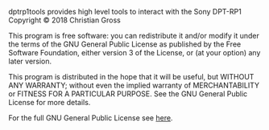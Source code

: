 dptrp1tools provides high level tools to interact with the Sony DPT-RP1
Copyright © 2018 Christian Gross

This program is free software: you can redistribute it and/or modify
it under the terms of the GNU General Public License as published by
the Free Software Foundation, either version 3 of the License, or
(at your option) any later version.

This program is distributed in the hope that it will be useful,
but WITHOUT ANY WARRANTY; without even the implied warranty of
MERCHANTABILITY or FITNESS FOR A PARTICULAR PURPOSE.  See the
GNU General Public License for more details.

For the full GNU General Public License see
[here](http://www.gnu.org/licenses/).

